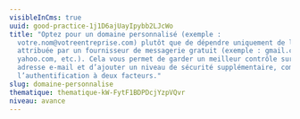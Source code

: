 ```yaml
---
visibleInCms: true
uuid: good-practice-1j1D6ajUayIpybb2LJcWo
title: "Optez pour un domaine personnalisé (exemple :
  votre.nom@votreentreprise.com) plutôt que de dépendre uniquement de l’adresse
  attribuée par un fournisseur de messagerie gratuit (exemple : gmail.com,
  yahoo.com, etc.). Cela vous permet de garder un meilleur contrôle sur votre
  adresse e-mail et d’ajouter un niveau de sécurité supplémentaire, comme
  l’authentification à deux facteurs."
slug: domaine-personnalise
thematique: thematique-kW-FytF1BDPDcjYzpVQvr
niveau: avance
---
```

